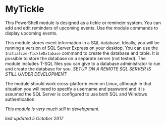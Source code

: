 # MyTickle #

This PowerShell module is designed as a tickle or reminder system. You can add and edit reminders of upcoming events. Use the module commands to display upcoming events.

This module stores event information in a SQL database. Ideally, you will be running a version of SQL Server Express on your desktop. You can use the `Initialize-TickleDatabase` command to create the database and table. It is possible to store the database on a separate server (not tested). The module includes T-SQL files you can give to a database administrator to run and create the database for you. *SETUP ON A REMOTE SQL SERVER IS STILL UNDER DEVELOPMENT*

The module should work cross-platform even on Linux, although in that situation you will need to specify a username and password and it is assumed the SQL Server is configured to use both SQL and Windows authentication.

*This module is very much still in development.*

_last updated 5 October 2017_

